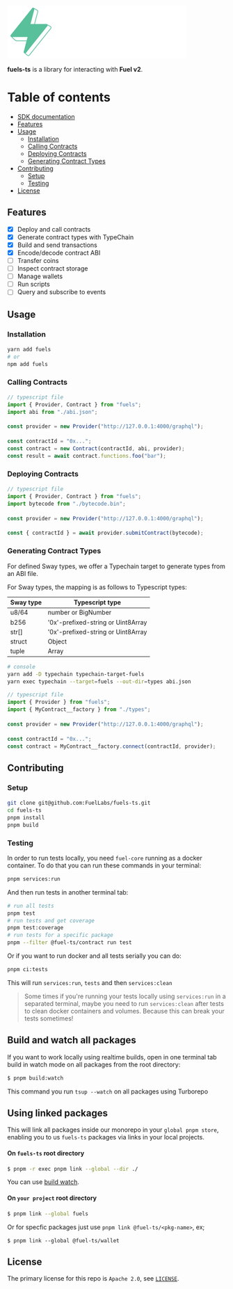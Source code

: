 ![Fuels-ts SDK logo](./docs/assets/fuels-ts-logo.png)

**fuels-ts** is a library for interacting with **Fuel v2**.

# Table of contents

- [SDK documentation](https://fuellabs.github.io/fuels-ts/)
- [Features](#features)
- [Usage](#usage)
  - [Installation](#installation)
  - [Calling Contracts](#calling-contracts)
  - [Deploying Contracts](#deploying-contracts)
  - [Generating Contract Types](#generating-contract-types)
- [Contributing](#contributing)
  - [Setup](#setup)
  - [Testing](#testing)
- [License](#license)

## Features

- [x] Deploy and call contracts
- [x] Generate contract types with TypeChain
- [x] Build and send transactions
- [x] Encode/decode contract ABI
- [ ] Transfer coins
- [ ] Inspect contract storage
- [ ] Manage wallets
- [ ] Run scripts
- [ ] Query and subscribe to events

## Usage

### Installation

```sh
yarn add fuels
# or
npm add fuels
```

### Calling Contracts

```ts
// typescript file
import { Provider, Contract } from "fuels";
import abi from "./abi.json";

const provider = new Provider("http://127.0.0.1:4000/graphql");

const contractId = "0x...";
const contract = new Contract(contractId, abi, provider);
const result = await contract.functions.foo("bar");
```

### Deploying Contracts

```ts
// typescript file
import { Provider, Contract } from "fuels";
import bytecode from "./bytecode.bin";

const provider = new Provider("http://127.0.0.1:4000/graphql");

const { contractId } = await provider.submitContract(bytecode);
```

### Generating Contract Types

For defined Sway types, we offer a Typechain target to generate types from an ABI file.

For Sway types, the mapping is as follows to Typescript types:

| Sway type | Typescript type                    |
| --------- | ---------------------------------- |
| u8/64     | number or BigNumber                |
| b256      | '0x'-prefixed-string or Uint8Array |
| str[]     | '0x'-prefixed-string or Uint8Array |
| struct    | Object                             |
| tuple     | Array                              |

```sh
# console
yarn add -D typechain typechain-target-fuels
yarn exec typechain --target=fuels --out-dir=types abi.json
```

```ts
// typescript file
import { Provider } from "fuels";
import { MyContract__factory } from "./types";

const provider = new Provider("http://127.0.0.1:4000/graphql");

const contractId = "0x...";
const contract = MyContract__factory.connect(contractId, provider);
```

## Contributing

### Setup

```sh
git clone git@github.com:FuelLabs/fuels-ts.git
cd fuels-ts
pnpm install
pnpm build
```

### Testing

In order to run tests locally, you need `fuel-core` running as a docker container.
To do that you can run these commands in your terminal:

```sh
pnpm services:run
```

And then run tests in another terminal tab:

```sh
# run all tests
pnpm test
# run tests and get coverage
pnpm test:coverage
# run tests for a specific package
pnpm --filter @fuel-ts/contract run test
```

Or if you want to run docker and all tests serially you can do:

```sh
pnpm ci:tests
```

This will run `services:run`, `tests` and then `services:clean`

> Some times if you're running your tests locally using `services:run` in a separated terminal,
> maybe you need to run `services:clean` after tests to clean docker containers and volumes. Because
> this can break your tests sometimes!

## Build and watch all packages

If you want to work locally using realtime builds, open in one terminal tab build in watch mode
on all packages from the root directory:

```sh
$ pnpm build:watch
```

This command you run `tsup --watch` on all packages using Turborepo

## Using linked packages

This will link all packages inside our monorepo in your `global pnpm store`, enabling you to us `fuels-ts` packages via links in 
your local projects.

#### On `fuels-ts` root directory
```sh
$ pnpm -r exec pnpm link --global --dir ./
```
You can use [build watch](#build-and-watch-all-packages).

#### On `your project` root directory
```sh
$ pnpm link --global fuels
```
Or for specfic packages just use `pnpm link @fuel-ts/<pkg-name>`, ex;
```
$ pnpm link --global @fuel-ts/wallet
```

## License

The primary license for this repo is `Apache 2.0`, see [`LICENSE`](./LICENSE).
